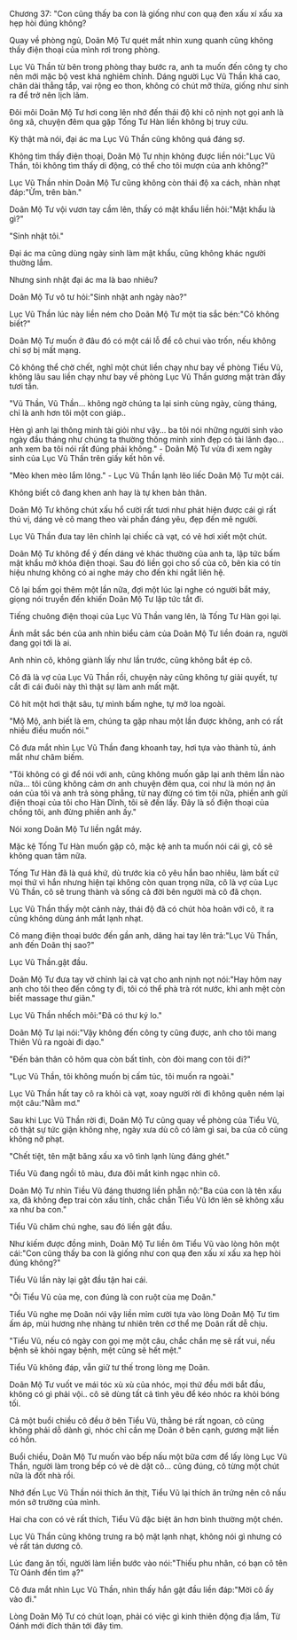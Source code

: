 




Chương 37: "Con cũng thấy ba con là giống như con quạ đen xấu xí xấu xa hẹp hòi đúng không?


Quay về phòng ngủ, Doãn Mộ Tư quét mắt nhìn xung quanh cũng không thấy điện thoại của mình rơi trong phòng.

Lục Vũ Thần từ bên trong phòng thay bước ra, anh ta muốn đến công ty cho nên mới mặc bộ vest khá nghiêm chỉnh. Dáng người Lục Vũ Thần khá cao, chân dài thẳng tắp, vai rộng eo thon, không có chút mỡ thừa, giống như sinh ra để trở nên lịch lãm.

Đôi môi Doãn Mộ Tư hơi cong lên nhớ đến thái độ khi cô nịnh nọt gọi anh là ông xã, chuyện đêm qua gặp Tống Tư Hàn liền không bị truy cứu.

Kỳ thật mà nói, đại ác ma Lục Vũ Thần cũng không quá đáng sợ.

Không tìm thấy điện thoại, Doãn Mộ Tư nhịn không được liền nói:"Lục Vũ Thần, tôi không tìm thấy di động, có thể cho tôi mượn của anh không?"

Lục Vũ Thần nhìn Doãn Mộ Tư cũng không còn thái độ xa cách, nhàn nhạt đáp:"Ừm, trên bàn."

Doãn Mộ Tư vội vươn tay cầm lên, thấy có mật khẩu liền hỏi:"Mật khẩu là gì?"

"Sinh nhật tôi."

Đại ác ma cũng dùng ngày sinh làm mật khẩu, cũng không khác người thường lắm.

Nhưng sinh nhật đại ác ma là bao nhiêu?

Doãn Mộ Tư vô tư hỏi:"Sinh nhật anh ngày nào?"

Lục Vũ Thần lúc này liền ném cho Doãn Mộ Tư một tia sắc bén:"Cô không biết?"

Doãn Mộ Tư muốn ở đâu đó có một cái lỗ để cô chui vào trốn, nếu không chỉ sợ bị mất mạng.



Cô không thể chờ chết, nghĩ một chút liền chạy như bay về phòng Tiểu Vũ, không lâu sau liền chạy như bay về phòng Lục Vũ Thần gương mặt tràn đầy tươi tắn.

"Vũ Thần, Vũ Thần… không ngờ chúng ta lại sinh cùng ngày, cùng tháng, chỉ là anh hơn tôi một con giáp..

Hèn gì anh lại thông minh tài giỏi như vậy… ba tôi nói những người sinh vào ngày đầu tháng như chúng ta thường thông minh xinh đẹp có tài lãnh đạo… anh xem ba tôi nói rất đúng phải không." - Doãn Mộ Tư vừa đi xem ngày sinh của Lục Vũ Thần trên giấy kết hôn về.

"Mèo khen mèo lắm lông." - Lục Vũ Thần lạnh lẽo liếc Doãn Mộ Tư một cái.

Không biết cô đang khen anh hay là tự khen bản thân.

Doãn Mộ Tư không chút xấu hổ cười rất tươi như phát hiện được cái gì rất thú vị, dáng vẻ cô mang theo vài phần đáng yêu, đẹp đến mê người.

Lục Vũ Thần đưa tay lên chỉnh lại chiếc cà vạt, có vẻ hơi xiết một chút.

Doãn Mộ Tư không để ý đến dáng vẻ khác thường của anh ta, lập tức bấm mật khẩu mở khóa điện thoại. Sau đó liền gọi cho số của cô, bên kia có tín hiệu nhưng không có ai nghe máy cho đến khi ngắt liên hệ.

Cô lại bấm gọi thêm một lần nữa, đợi một lúc lại nghe có người bắt máy, giọng nói truyền đến khiến Doãn Mộ Tư lập tức tắt đi.

Tiếng chuông điện thoại của Lục Vũ Thần vang lên, là Tống Tư Hàn gọi lại.

Ánh mắt sắc bén của anh nhìn biểu cảm của Doãn Mộ Tư liền đoán ra, người đang gọi tới là ai.

Anh nhìn cô, không giành lấy như lần trước, cũng không bắt ép cô.

Cô đã là vợ của Lục Vũ Thần rồi, chuyện này cũng không tự giải quyết, tự cắt đi cái đuôi này thì thật sự làm anh mất mặt.

Cô hít một hơi thật sâu, tự mình bấm nghe, tự mở loa ngoài.

"Mộ Mộ, anh biết là em, chúng ta gặp nhau một lần được không, anh có rất nhiều điều muốn nói."

Cô đưa mắt nhìn Lục Vũ Thần đang khoanh tay, hơi tựa vào thành tủ, ánh mắt như châm biếm.

"Tôi không có gì để nói với anh, cũng không muốn găp lại anh thêm lần nào nữa… tôi cũng không cảm ơn anh chuyện đêm qua, coi như là món nợ ân oán của tôi và anh trả sòng phẳng, từ nay đừng có tìm tôi nữa, phiền anh gửi điện thoại của tôi cho Hàn Dĩnh, tôi sẽ đến lấy. Đây là số điện thoại của chồng tôi, anh đừng phiền anh ấy."

Nói xong Doãn Mộ Tư liền ngắt máy.



Mặc kệ Tống Tư Hàn muốn gặp cô, mặc kệ anh ta muốn nói cái gì, cô sẽ không quan tâm nữa.

Tống Tư Hàn đã là quá khứ, dù trước kia cô yêu hắn bao nhiêu, làm bất cứ mọi thứ vì hắn nhưng hiện tại không còn quan trọng nữa, cô là vợ của Lục Vũ Thần, cô sẽ trung thành và sống cả đời bên người mà cô đã chọn.

Lục Vũ Thần thấy một cảnh này, thái độ đã có chút hòa hoãn với cô, ít ra cũng không dùng ánh mắt lạnh nhạt.

Cô mang điện thoại bước đến gần anh, dâng hai tay lên trả:"Lục Vũ Thần, anh đến Doãn thị sao?"

Lục Vũ Thần.gật đầu.

Doãn Mộ Tư đưa tay vờ chỉnh lại cà vạt cho anh nịnh nọt nói:"Hay hôm nay anh cho tôi theo đến công ty đi, tôi có thể phà trà rót nước, khi anh mệt còn biết massage thư giãn."

Lục Vũ Thần nhếch môi:"Đã có thư ký lo."

Doãn Mộ Tư lại nói:"Vậy không đến công ty cũng được, anh cho tôi mang Thiên Vũ ra ngoài đi dạo."

"Đến bản thân cô hôm qua còn bất tỉnh, còn đòi mang con tôi đi?"

"Lục Vũ Thần, tôi không muốn bị cấm túc, tôi muốn ra ngoài."

Lục Vũ Thần hất tay cô ra khỏi cà vạt, xoay người rời đi không quên ném lại một câu:"Nằm mơ."

Sau khi Lục Vũ Thần rời đi, Doãn Mộ Tư cũng quay về phòng của Tiểu Vũ, cô thật sự tức giận không nhẹ, ngày xưa dù cô có làm gì sai, ba của cô cũng không nỡ phạt.

"Chết tiệt, tên mặt băng xấu xa vô tình lạnh lùng đáng ghét."

Tiểu Vũ đang ngồi tô màu, đưa đôi mắt kinh ngạc nhìn cô.

Doãn Mộ Tư nhìn Tiều Vũ đáng thương liền phẫn nộ:"Ba của con là tên xấu xa, đã không đẹp trai còn xấu tính, chắc chắn Tiểu Vũ lớn lên sẽ không xấu xa như ba con."

Tiểu Vũ chăm chú nghe, sau đó liền gật đầu.

Như kiếm được đồng minh, Doãn Mộ Tư liền ôm Tiểu Vũ vào lòng hôn một cái:"Con cũng thấy ba con là giống như con quạ đen xấu xí xấu xa hẹp hòi đúng không?"

Tiểu Vũ lần này lại gật đầu tận hai cái.



"Ôi Tiểu Vũ của mẹ, con đúng là con ruột cùa mẹ Doãn."

Tiểu Vũ nghe mẹ Doãn nói vậy liền mỉm cười tựa vào lòng Doãn Mộ Tư tìm ấm áp, mùi hương nhẹ nhàng tư nhiên trên cơ thể mẹ Doãn rất dễ chịu.

"Tiểu Vũ, nếu có ngày con gọi mẹ một câu, chắc chắn mẹ sẽ rất vui, nếu bệnh sẽ khỏi ngay bệnh, mệt cũng sẽ hết mệt."

Tiểu Vũ không đáp, vẫn giữ tư thế trong lòng mẹ Doãn.

Doãn Mộ Tư vuốt ve mái tóc xù xù của nhóc, mọi thứ đều mới bắt đầu, không có gì phải vội.. cô sẽ dùng tất cả tình yêu để kéo nhóc ra khỏi bóng tối.

Cả một buổi chiều cô đều ở bên Tiểu Vũ, thằng bé rất ngoan, cô cũng không phải dỗ dành gì, nhóc chỉ cần mẹ Doãn ở bên cạnh, gương mặt liền có hồn.

Buổi chiều, Doãn Mộ Tư muốn vào bếp nấu một bữa cơm để lấy lòng Lục Vũ Thần, người làm trong bếp có vẻ dè dặt cô… cũng đúng, cô từng một chút nữa là đốt nhà rồi.

Nhớ đến Lục Vũ Thần nói thích ăn thịt, Tiểu Vũ lại thích ăn trứng nên cô nấu món sở trường của mình.

Hai cha con có vẻ rất thích, Tiểu Vũ đặc biệt ăn hơn bình thường một chén.

Lục Vũ Thần cũng không trưng ra bộ mặt lạnh nhạt, không nói gì nhưng có vẻ rất tán dương cô.

Lúc đang ăn tối, người làm liền bước vào nói:"Thiếu phu nhân, có bạn cô tên Từ Oánh đến tìm ạ?"

Cô đưa mắt nhìn Lục Vũ Thần, nhìn thấy hắn gật đầu liền đáp:"Mời cô ấy vào đi."

Lòng Doãn Mộ Tư có chút loạn, phải có việc gì kinh thiên động địa lắm, Từ Oánh mới đích thân tới đây tìm.




